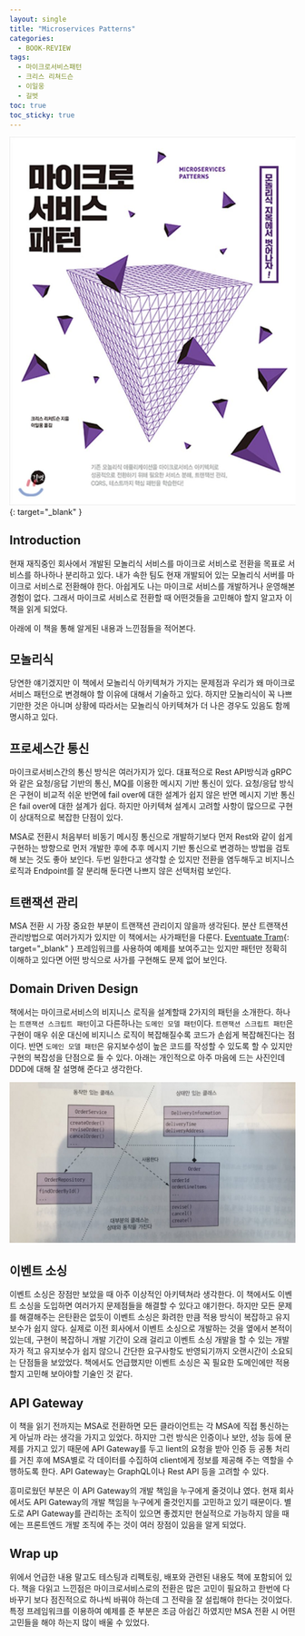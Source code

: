```yaml
---
layout: single
title: "Microservices Patterns"
categories:
  - BOOK-REVIEW
tags:
  - 마이크로서비스패턴
  - 크리스 리쳐드슨
  - 이일웅
  - 길벗
toc: true
toc_sticky: true
---
```


[![Microservices Patterns](/assets/images/books/microservices-patterns.jpeg)](http://image.yes24.com/goods/86542732/800x0){: target="\_blank" }

## Introduction

현재 재직중인 회사에서 개발된 모놀리식 서비스를 마이크로 서비스로 전환을 목표로 서비스를 하나하나 분리하고 있다. 내가 속한 팀도 현재 개발되어 있는 모놀리식 서버를 마이크로 서비스로 전환해야 한다. 아쉽게도 나는 마이크로 서비스를 개발하거나 운영해본 경험이 없다. 그래서 마이크로 서비스로 전환할 때 어떤것들을 고민해야 할지 알고자 이 책을 읽게 되었다. 

아래에 이 책을 통해 알게된 내용과 느낀점들을 적어본다.

## 모놀리식

당연한 얘기겠지만 이 책에서 모놀리식 아키텍쳐가 가지는 문제점과 우리가 왜 마이크로서비스 패턴으로 변경해야 할 이유에 대해서 기술하고 있다. 하지만 모놀리식이 꼭 나쁘기만한 것은 아니며 상황에 따라서는 모놀리식 아키텍쳐가 더 나은 경우도 있음도 함께 명시하고 있다.

## 프로세스간 통신

마이크로서비스간의 통신 방식은 여러가지가 있다. 대표적으로 Rest API방식과 gRPC와 같은 요청/응답 기반의 통신, MQ를 이용한 메시지 기반 통신이 있다. 요청/응답 방식은 구현이 비교적 쉬운 반면에 fail over에 대한 설계가 쉽지 않은 반면 메시지 기반 통신은 fail over에 대한 설계가 쉽다. 하지만 아키텍쳐 설계시 고려할 사항이 많으므로 구현이 상대적으로 복잡한 단점이 있다. 

MSA로 전환시 처음부터 비동기 메시징 통신으로 개발하기보다 먼저 Rest와 같이 쉽게 구현하는 방향으로 먼저 개발한 후에 추후 메시지 기반 통신으로 변경하는 방법을 검토해 보는 것도 좋아 보인다. 두번 일한다고 생각할 순 있지만 전환을 염두해두고 비지니스 로직과 Endpoint를 잘 분리해 둔다면 나쁘지 않은 선택처럼 보인다.

## 트랜잭션 관리

MSA 전환 시 가장 중요한 부분이 트랜잭션 관리이지 않을까 생각된다. 분산 트랜잭션 관리방법으로 여러가지가 있지만 이 책에서는 사가패턴을 다룬다. [Eventuate Tram](https://eventuate.io/abouteventuatetram.html){: target="\_blank" } 프레임워크를 사용하여 예제를 보여주고는 있지만 패턴만 정확히 이해하고 있다면 어떤 방식으로 사가를 구현해도 문제 없어 보인다.

## Domain Driven Design

책에서는 마이크로서비스의 비지니스 로직을 설계할때 2가지의 패턴을 소개한다. 하나는 `트랜잭션 스크립트 패턴`이고 다른하나는 `도메인 모델 패턴`이다. `트랜잭션 스크립트 패턴`은 구현이 매우 쉬운 대신에 비지니스 로직이 복잡해질수록 코드가 손쉽게 복잡해진다는 점이다. 반면 `도메인 모델 패턴`은 유지보수성이 높은 코드를 작성할 수 있도록 할 수 있지만 구현의 복잡성을 단점으로 들 수 있다. 아래는 개인적으로 아주 마음에 드는 사진인데 DDD에 대해 잘 설명해 준다고 생각한다.

![Domain Driven Design](/assets/images/books/ddd-pattern-uml.jpeg)

## 이벤트 소싱

이벤트 소싱은 장점만 보았을 때 아주 이상적인 아키텍쳐라 생각한다. 이 책에서도 이벤트 소싱을 도입하면 여러가지 문제점들을 해결할 수 있다고 얘기한다. 하지만 모든 문제를 해결해주는 은탄환은 없듯이 이벤트 소싱은 화려한 만큼 적용 방식이 복잡하고 유지보수가 쉽지 않다. 실제로 이전 회사에서 이벤트 소싱으로 개발하는 것을 옆에서 본적이 있는데, 구현이 복잡하니 개발 기간이 오래 걸리고 이벤트 소싱 개발을 할 수 있는 개발자가 적고 유지보수가 쉽지 않으니 간단한 요구사항도 반영되기까지 오랜시간이 소요되는 단점들을 보았었다. 책에서도 언급했지만 이벤트 소싱은 꼭 필요한 도메인에만 적용할지 고민해 보아야할 기술인 것 같다.

## API Gateway

이 책을 읽기 전까지는 MSA로 전환하면 모든 클라이언트는 각 MSA에 직접 통신하는게 아닐까 라는 생각을 가지고 있었다. 하지만 그런 방식은 인증이나 보안, 성능 등에 문제를 가지고 있기 때문에 API Gateway를 두고 lient의 요청을 받아 인증 등 공통 처리를 거친 후에 MSA별로 각 데이터를 수집하여 client에게 정보를 제공해 주는 역할을 수행하도록 한다. API Gateway는 GraphQL이나 Rest API 등을 고려할 수 있다. 

흥미로웠던 부분은 이 API Gateway의 개발 책임을 누구에게 줄것이냐 였다. 현재 회사에서도 API Gateway의 개발 책임을 누구에게 줄것인지를 고민하고 있기 때문이다. 별도로 API Gateway를 관리하는 조직이 있으면 좋겠지만 현실적으로 가능하지 않을 때에는 프론트엔드 개발 조직에 주는 것이 여러 장점이 있음을 알게 되었다.

## Wrap up

위에서 언급한 내용 말고도 테스팅과 리펙토링, 배포와 관련된 내용도 책에 포함되어 있다. 책을 다읽고 느낀점은 마이크로서비스로의 전환은 많은 고민이 필요하고 한번에 다 바꾸기 보다 점진적으로 하나씩 바꿔야 하는데 그 전략을 잘 설립해야 한다는 것이었다. 특정 프레임워크를 이용하여 예제를 준 부분은 조금 아쉽긴 하였지만 MSA 전환 시 어떤 고민들을 해야 하는지 많이 배울 수 있었다.
